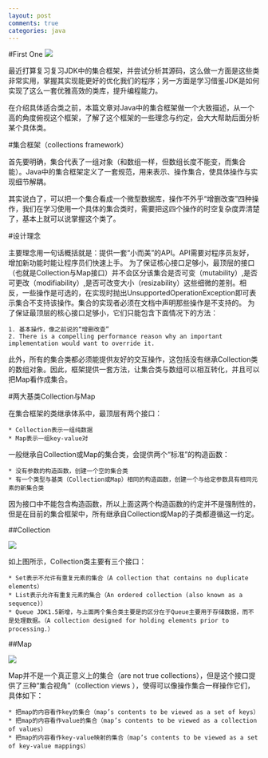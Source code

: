 ```yaml
---
layout: post
comments: true
categories: java
---
```

#First One
![](http://7u2rnt.com1.z0.glb.clouddn.com/collection.png)


最近打算复习复习JDK中的集合框架，并尝试分析其源码，这么做一方面是这些类非常实用，掌握其实现能更好的优化我们的程序；另一方面是学习借鉴JDK是如何实现了这么一套优雅高效的类库，提升编程能力。

在介绍具体适合类之前，本篇文章对Java中的集合框架做一个大致描述，从一个高的角度俯视这个框架，了解了这个框架的一些理念与约定，会大大帮助后面分析某个具体类。

#集合框架（collections framework）

首先要明确，集合代表了一组对象（和数组一样，但数组长度不能变，而集合能）。Java中的集合框架定义了一套规范，用来表示、操作集合，使具体操作与实现细节解耦。

其实说白了，可以把一个集合看成一个微型数据库，操作不外乎“增删改查”四种操作，我们在学习使用一个具体的集合类时，需要把这四个操作的时空复杂度弄清楚了，基本上就可以说掌握这个类了。

#设计理念

主要理念用一句话概括就是：提供一套“小而美”的API。API需要对程序员友好，增加新功能时能让程序员们快速上手。
为了保证核心接口足够小，最顶层的接口（也就是Collection与Map接口）并不会区分该集合是否可变（mutability）,是否可更改（modifiability）,是否可改变大小（resizability）这些细微的差别。相反，一些操作是可选的，在实现时抛出UnsupportedOperationException即可表示集合不支持该操作。集合的实现者必须在文档中声明那些操作是不支持的。
为了保证最顶层的核心接口足够小，它们只能包含下面情况下的方法：

	1. 基本操作，像之前说的“增删改查”
	2. There is a compelling performance reason why an important implementation would want to override it.

此外，所有的集合类都必须能提供友好的交互操作，这包括没有继承Collection类的数组对象。因此，框架提供一套方法，让集合类与数组可以相互转化，并且可以把Map看作成集合。

#两大基类Collection与Map

在集合框架的类继承体系中，最顶层有两个接口：

	* Collection表示一组纯数据
	* Map表示一组key-value对

一般继承自Collection或Map的集合类，会提供两个“标准”的构造函数：

	* 没有参数的构造函数，创建一个空的集合类
	* 有一个类型与基类（Collection或Map）相同的构造函数，创建一个与给定参数具有相同元素的新集合类

因为接口中不能包含构造函数，所以上面这两个构造函数的约定并不是强制性的，但是在目前的集合框架中，所有继承自Collection或Map的子类都遵循这一约定。


##Collection

![](http://7u2rnt.com1.z0.glb.clouddn.com/collection2.jpg)

如上图所示，Collection类主要有三个接口：

	* Set表示不允许有重复元素的集合（A collection that contains no duplicate elements）
	* List表示允许有重复元素的集合（An ordered collection (also known as a sequence)）
	* Queue JDK1.5新增，与上面两个集合类主要是的区分在于Queue主要用于存储数据，而不是处理数据。（A collection designed for holding elements prior to processing.）



##Map

![](http://7u2rnt.com1.z0.glb.clouddn.com/Map.jpg)

Map并不是一个真正意义上的集合（are not true collections），但是这个接口提供了三种“集合视角”（collection views ），使得可以像操作集合一样操作它们，具体如下：

	* 把map的内容看作key的集合（map’s contents to be viewed as a set of keys）
	* 把map的内容看作value的集合（map’s contents to be viewed as a collection of values）
	* 把map的内容看作key-value映射的集合（map’s contents to be viewed as a set of key-value mappings）


